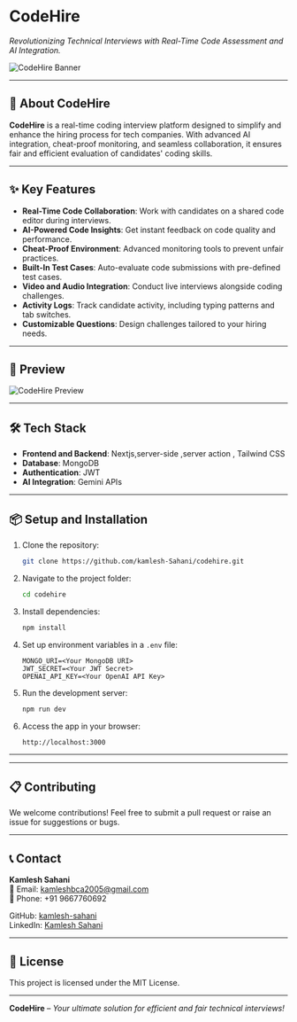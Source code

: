 
# **CodeHire**  
_Revolutionizing Technical Interviews with Real-Time Code Assessment and AI Integration._  

![CodeHire Banner](https://via.placeholder.com/800x200.png?text=CodeHire)  

---

## 🚀 **About CodeHire**  
**CodeHire** is a real-time coding interview platform designed to simplify and enhance the hiring process for tech companies. With advanced AI integration, cheat-proof monitoring, and seamless collaboration, it ensures fair and efficient evaluation of candidates' coding skills.

---

## ✨ **Key Features**  
- **Real-Time Code Collaboration**: Work with candidates on a shared code editor during interviews.  
- **AI-Powered Code Insights**: Get instant feedback on code quality and performance.  
- **Cheat-Proof Environment**: Advanced monitoring tools to prevent unfair practices.  
- **Built-In Test Cases**: Auto-evaluate code submissions with pre-defined test cases.  
- **Video and Audio Integration**: Conduct live interviews alongside coding challenges.  
- **Activity Logs**: Track candidate activity, including typing patterns and tab switches.  
- **Customizable Questions**: Design challenges tailored to your hiring needs.  

---

## 📸 **Preview**  
![CodeHire Preview](https://via.placeholder.com/800x400.png?text=App+Preview)  

---

## 🛠️ **Tech Stack**  
- **Frontend and Backend**: Nextjs,server-side ,server action , Tailwind CSS  
- **Database**: MongoDB  
- **Authentication**: JWT  
- **AI Integration**: Gemini APIs  

---

## 📦 **Setup and Installation**  

1. Clone the repository:  
   ```bash
   git clone https://github.com/kamlesh-Sahani/codehire.git
   ```  

2. Navigate to the project folder:  
   ```bash
   cd codehire
   ```  

3. Install dependencies:  
   ```bash
   npm install
   ```  

4. Set up environment variables in a `.env` file:  
   ```env
   MONGO_URI=<Your MongoDB URI>
   JWT_SECRET=<Your JWT Secret>
   OPENAI_API_KEY=<Your OpenAI API Key>
   ```  

5. Run the development server:  
   ```bash
   npm run dev
   ```  

6. Access the app in your browser:  
   ```text
   http://localhost:3000
   ```  

---



---

## 📋 **Contributing**  
We welcome contributions! Feel free to submit a pull request or raise an issue for suggestions or bugs.  

---

## 📞 **Contact**  
**Kamlesh Sahani**  
📧 Email: [kamleshbca2005@gmail.com](mailto:kamleshbca2005@gmail.com)  
📱 Phone: +91 9667760692  

GitHub: [kamlesh-sahani](https://github.com/kamlesh-Sahani)  
LinkedIn: [Kamlesh Sahani](https://www.linkedin.com/in/kamlesh-sahani)  

---

## 📜 **License**  
This project is licensed under the MIT License.  

---

**CodeHire** – _Your ultimate solution for efficient and fair technical interviews!_

